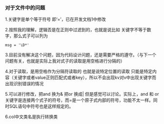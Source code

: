 ### 对于文件中的问题

1.关键字是单个等于符号 即‘=’，已在开发文档1中修改

2.按照我的理解，逻辑否是在正则中过滤到的，也就是说比如 关键字不等于数字，那么式子可以列为

```
msg = '\D*'
```

3.目前没有解决这个问题，因为代码设计问题，还是需要严格的遵守。（与下一个问题有关，也就是实际上我对式子的读取是用空格进行分隔的）

4.对于读取，是用空格作为分隔符读取的 也就是说特定位置的读取 只能是特定内容（关键字或者value正则匹配式或者key），所以不会出现kv对v中出现关键字而出现识别错误的情况

5.可以进行修改，把and 换为& 把or 换成| 但是感觉可以讨论。实际上，and 和 or 关键字是连接两个式子的符号，而=是一个原子式内部的符号，功能不太一样。同时SQL语句中符号也是这样规定的。

6.col中文类名是执行转换类

